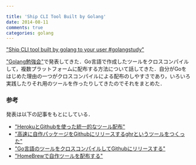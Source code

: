 ```yaml
---

title: 'Ship CLI Tool Built by Golang'
date: 2014-08-11
comments: true
categories: golang
---
```


<script async class="speakerdeck-embed" data-id="1e6e28a001af013285ba2abb871a81a5" data-ratio="1.77777777777778" src="http://speakerdeck.com/assets/embed.js"></script>

["Ship CLI tool built by golang to your user #golangstudy"](https://speakerdeck.com/tcnksm/ship-your-cli-tool-built-by-golang-to-your-user-number-golangstudy)

["Golang勉強会"](http://connpass.com/event/7814/)で発表してきた．Go言語で作成したツールをクロスコンパイルして，複数プラットフォームに配布する方法について話してきた．自分がGoをはじめた理由の一つがクロスコンパイルによる配布のしやすさであり，いろいろ実践したりそれ用のツールを作ったりしてきたのでそれをまとめた．


### 参考

発表は以下の記事をもとにしている．

- ["HerokuとGithubを使った統一的なツール配布"](http://deeeet.com/writing/2014/08/07/github-heroku-dist/)
- ["高速に自作パッケージをGithubにリリースするghrというツールをつくった"](http://deeeet.com/writing/2014/07/29/ghr/)
- ["Go言語のツールをクロスコンパイルしてGithubにリリースする"](http://deeeet.com/writing/2014/07/23/github-release/)
- ["HomeBrewで自作ツールを配布する"](http://deeeet.com/writing/2014/05/20/brew-tap/)
